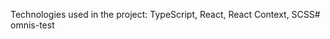 Technologies used in the project: TypeScript, React, React Context, SCSS#   o m n i s - t e s t  
 